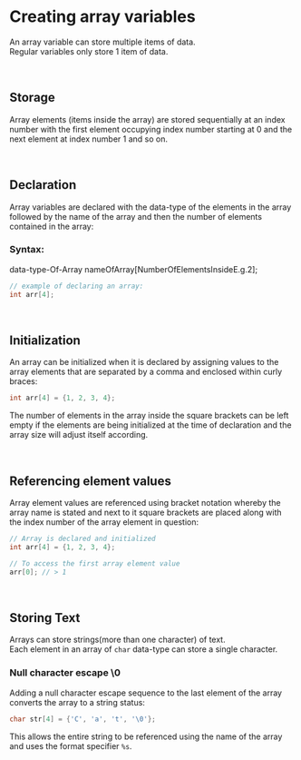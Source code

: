 # Creating array variables

An array variable can store multiple items of data.  
Regular variables only store 1 item of data.

<br>

## Storage   

Array elements (items inside the array) are stored sequentially at an index number with the first element occupying index number starting at 0 and the next element at index number 1 and so on.

<br>

## Declaration  

Array variables are declared with the data-type of the elements in the array followed by the name of the array and then the number of elements contained in the array:

### Syntax:  

data-type-Of-Array nameOfArray[NumberOfElementsInsideE.g.2];

```C
// example of declaring an array:
int arr[4];
```

<br>

## Initialization

An array can be initialized when it is declared by assigning values to the array elements that are separated by a comma and enclosed within curly braces:

```C
int arr[4] = {1, 2, 3, 4}; 
```
The number of elements in the array inside the square brackets can be left empty if the elements are being initialized at the time of declaration and the array size will adjust itself according.

<br>

## Referencing element values

Array element values are referenced using bracket notation whereby the array name is stated and next to it square brackets are placed along with the index number of the array element in question:

```C
// Array is declared and initialized
int arr[4] = {1, 2, 3, 4}; 

// To access the first array element value
arr[0]; // > 1
```

<br>

## Storing Text

Arrays can store strings(more than one character) of text.  
Each element in an array of `char` data-type can store a single character. 

### Null character escape \0 

Adding a null character escape sequence to the last element of the array converts the array to a string status:

```C
char str[4] = {'C', 'a', 't', '\0'};
```
This allows the entire string to be referenced using the name of the array and uses the format specifier `%s`.